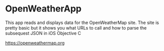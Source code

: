 # OpenWeatherApp
This app reads and displays data for the OpenWeatherMap site. The site is pretty basic but it shows you what URLs to call and how to parse the subsequest JSON in iOS Objective C

https://openweathermap.org
